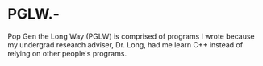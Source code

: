# PGLW.-
Pop Gen the Long Way (PGLW) is comprised of programs I wrote because my undergrad research adviser, Dr. Long, had me learn C++ instead of relying on other people's programs.
